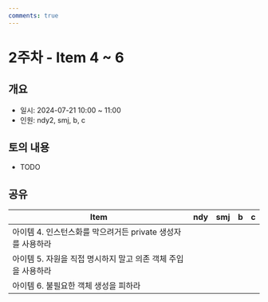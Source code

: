 ```yaml
---
comments: true
---
```

# 2주차 - Item 4 ~ 6

## 개요

- 일시: 2024-07-21 10:00 ~ 11:00
- 인원: ndy2, smj, b, c

## 토의 내용

- TODO

## 공유

| Item                                  | ndy | smj | b   | c   |
| ------------------------------------- | --- | --- | --- | --- |
| 아이템 4. 인스턴스화를 막으려거든 private 생성자를 사용하라 |     |     |     |     |
| 아이템 5. 자원을 직접 명시하지 말고 의존 객체 주입을 사용하라  |     |     |     |     |
| 아이템 6. 불필요한 객체 생성을 피하라                |     |     |     |     |


